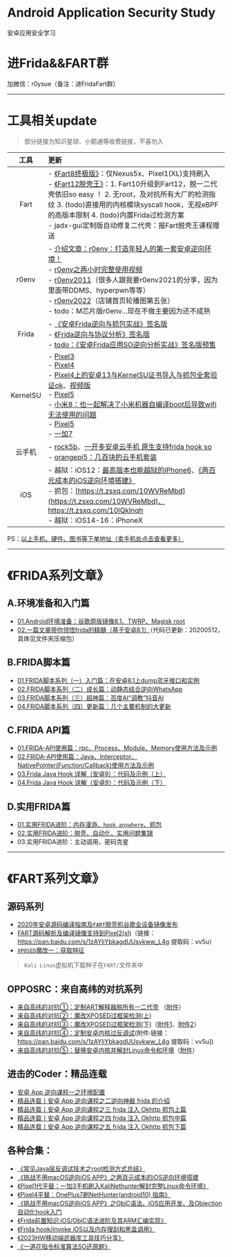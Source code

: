 # Android Application Security Study
安卓应用安全学习


# 进Frida&&FART群

加微信：r0ysue（备注：进FridaFart群）

---

# 工具相关update

> 部分链接为知识星球、小鹅通等收费链接，不喜勿入

|工具|更新|
|:-:|:-|
|Fart|- [《Fart8终极版》](https://aistk.xet.tech/s/1mMFrK)：仅Nexus5x、Pixel1(XL)支持刷入<br/>- [《Fart12脱壳王》](https://alq.xet.tech/s/1hGLBF)：1. Fart10升级到Fart12，脱一二代壳依旧so easy ！ 2. 无root，及对抗所有大厂的检测指纹 3. (todo)直接用的内核模块syscall hook，无视eBPF的高版本限制 4. (todo)内置Frida过检测方案<br/>- jadx-gui定制版自动修复二代壳：报Fart脱壳王课程赠送|
|r0env|- [介绍文章：r0env：打造年轻人的第一套安卓逆向环境！](https://mp.weixin.qq.com/s/gBdcaAx8EInRXPUGeJ5ljQ)<br/>- [r0env之两小时完整使用视频](https://www.bilibili.com/video/BV1qQ4y1R7wW)<br/>- [r0env2011](https://t.zsxq.com/10LsaUoNU)（很多人跟我要r0env2021的分享，因为里面带DDMS、hyperpwn等等）<br/>- [r0env2022](https://appli0n8byd8759.h5.xiaoeknow.com)（店铺首页轮播图第五张）<br/>- todo：M芯片版r0env...现在不做主要因为还不成熟|
|Frida|- [《安卓Frida逆向与抓包实战》签名版](https://aistk.xet.tech/s/3DLQvC)<br/>- [《Frida逆向与协议分析》签名版](https://aistk.xet.tech/s/14e51G)<br/>- [todo：《安卓Frida应用SO逆向分析实战》签名版预售](https://aistk.xet.tech/s/2fdcLP)|
|KernelSU|- [Pixel3](https://t.zsxq.com/10boFCXni)<br/>- [Pixel4](https://t.zsxq.com/10QjuMgHG)<br/>- [Pixel4上的安卓13与KernelSU证书导入与抓包全套验证ok](https://t.zsxq.com/10OHT2S48)、[视频版](https://www.bilibili.com/video/BV1M8411Z7rC)<br/>- [Pixel5](https://t.zsxq.com/10V5Ah2yK)<br/>- [小米8：也一起解决了小米机器自编译boot后导致wifi无法使用的问题](https://t.zsxq.com/10Tjnbwz7)<br/>- [Pixel5](https://t.zsxq.com/10V5Ah2yK)<br/>- [一加7](https://t.zsxq.com/101F2paxn)|
|云手机|- [rock5b](https://t.zsxq.com/10BP2JODa)、[一开多安卓云手机 原生支持frida hook so](https://www.bilibili.com/video/BV1XY4y1m7NZ)<br/>- [orangepi5：几百块的云手机套装](https://t.zsxq.com/107aZE2fL)|
|iOS|- 越狱：iOS12：[最高版本也能越狱的iPhone6](https://t.zsxq.com/10bB9dEvt)、[《两百元成本的iOS逆向环境搭建》](https://t.zsxq.com/10v9zKkvv)<br/>- 抓包：[https://t.zsxq.com/10WVReMbd](https://t.zsxq.com/10WVReMbd)、https://t.zsxq.com/10lQkInqh<br/>- 越狱：iOS14-16：iPhoneX|

PS：[以上手机、硬件、图书等下单地址（卖手机处点击查看更多）](https://appli0n8byd8759.h5.xiaoeknow.com)


---

# 《FRIDA系列文章》

## A.环境准备和入门篇

- [01.Android环境准备：谷歌原版镜像8.1、TWRP、Magisk root](FRIDA/A01/README.md)
- [02.一篇文章带你领悟frida的精髓（基于安卓8.1）](FRIDA/A02/README.md)（代码已更新：20200512，具体见文件夹压缩包）

## B.FRIDA脚本篇

- [01.FRIDA脚本系列（一）入门篇：在安卓8.1上dump蓝牙接口和实例](FRIDA/B01/README.md)
- [02.FRIDA脚本系列（二）成长篇：动静态结合逆向WhatsApp](FRIDA/B02/README.md)
- [03.FRIDA脚本系列（三）超神篇：百度AI“调教”抖音AI](FRIDA/B03/README.md)
- [04.FRIDA脚本系列（四）更新篇：几个主要机制的大更新](FRIDA/B04/README.md)

## C.FRIDA API篇

- [01.FRIDA-API使用篇：rpc、Process、Module、Memory使用方法及示例](https://www.anquanke.com/post/id/195215)
- [02.FRIDA-API使用篇：Java、Interceptor、NativePointer(Function/Callback)使用方法及示例](https://www.anquanke.com/post/id/195869)
- [03.Frida Java Hook 详解（安卓9）：代码及示例（上）](https://mp.weixin.qq.com/s/2BdX-rtAu8WZuzY3pK94NQ)
- [04.Frida Java Hook 详解（安卓9）：代码及示例（下）](https://mp.weixin.qq.com/s/heK_r0zXo_6_RoA37yPtGQ)

## D.实用FRIDA篇

- [01.实用FRIDA进阶：内存漫游、`hook anywhere`、抓包](https://www.anquanke.com/post/id/197657)
- [02.实用FRIDA进阶：脱壳、自动化、实用问题集锦](https://www.anquanke.com/post/id/197670)
- 03.实用FRIDA进阶：主动调用，密码克星

---

# 《FART系列文章》

## 源码系列

- [2020年安卓源码编译指南及`FART`脱壳机谷歌全设备镜像发布](https://www.anquanke.com/post/id/199898)
- [FART源码解析及编译镜像支持到Pixel2(xl)](https://www.anquanke.com/post/id/201896)（链接：https://pan.baidu.com/s/1zAYliYbkagdUUsykww_L4g 提取码：vv5u）
- [`XPOSED`魔改一：获取特征](FART/xposed1.md)

> `Kali Linux`虚拟机下载种子在`FART/`文件夹中

## OPPOSRC：来自高纬的对抗系列

- [来自高纬的对抗①：定制ART解释器脱所有一二代壳](https://mp.weixin.qq.com/s/3tjY_03aLeluwXZGgl3ftw)  （[附件](FART/H1/attachment)）
- [来自高纬的对抗②：魔改XPOSED过框架检测(上)](https://mp.weixin.qq.com/s/c97zoTxRrEeYLvD8YwIUVQ)
- [来自高纬的对抗③：魔改XPOSED过框架检测(下)](https://mp.weixin.qq.com/s/YAMCrQSi0LFJGNIwB9qHDA)（[附件1](https://t.zsxq.com/eQR3fMf)、[附件2](https://t.zsxq.com/BqFAIEu)）
- [来自高纬的对抗④：定制安卓内核过反调试](https://mp.weixin.qq.com/s/CC40CwUS6jwNTc_by1zPlA)(附件:链接：https://pan.baidu.com/s/1zAYliYbkagdUUsykww_L4g 提取码：vv5u])
- [来自高纬的对抗⑤：替换安卓内核并解封Linux命令和环境](https://mp.weixin.qq.com/s/PIiGZKW6oQnOAwlCqvcU0g)（[附件](https://t.zsxq.com/jqNZrrr)）

## 进击的Coder：精品连载

- [安卓 App 逆向课程一之环境配置](https://mp.weixin.qq.com/s/YyDP_Lfk7kxOZf7F5SViLw)
- [精品连载丨安卓 App 逆向课程之二逆向神器 frida 的介绍](https://mp.weixin.qq.com/s/5LpaRY1O9br1ZnRNA-gH6Q)
- [精品连载丨安卓 App 逆向课程之三 frida 注入 Okhttp 抓包上篇](https://mp.weixin.qq.com/s/F_UGRoAsfDW4SAa7cXMKrg)
- [精品连载丨安卓 App 逆向课程之四 frida 注入 Okhttp 抓包中篇](https://mp.weixin.qq.com/s/PICqN6K_LFGHkjyiXkPzUw)
- [精品连载丨安卓 App 逆向课程之五 frida 注入 Okhttp 抓包下篇](https://mp.weixin.qq.com/s/SBEKXSO6LrFYsO5pOtfxJA)

##  各种合集：

- [《常见Java层反调试技术之root检测方式总结》](Student/001)
- [《挑战不用macOS逆向iOS APP》之两百元成本的iOS逆向环境搭建](Student/002)
- [《Pixel1代平替：一加3手机刷入KaliNethunter解封完整Linux命令环境》](Student/003)
- [《Pixel4平替：OnePlus7刷NetHunter(android10) 指南》](Student/004)
- [《挑战不用macOS逆向iOS APP》之ObjC语法、iOS应用开发、及Objection自动化hook入门](Student/005)
- [《Frida前置知识:iOS/ObjC语法进阶及其ARM汇编实现》](Student/006)
- [《Frida hook/invoke iOS以及内存搜刮和黑盒调用》](Student/007)
- [《2023HW移动端武器库工具技巧分享》](Student/008)
- [《一道花指令标准算法SO还原题》](Student/009)